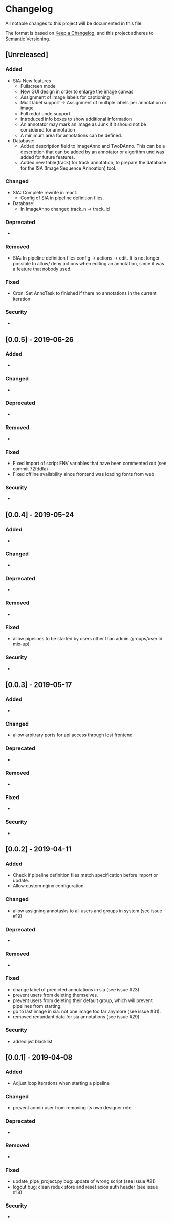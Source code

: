# Changelog
All notable changes to this project will be documented in this file.

The format is based on [Keep a Changelog](https://keepachangelog.com/en/1.0.0/),
and this project adheres to [Semantic Versioning](https://semver.org/spec/v2.0.0.html).

## [Unreleased]
### Added
- SIA: New features 
  * Fullscreen mode
  * New GUI design in order to enlarge the image canvas
  * Assignment of image labels for captioning
  * Mulit label support -> Assignment of multiple labels per annotation or image
  * Full redo/ undo support
  * Introduced info boxes to show additional information
  * An annotator may mark an image as Junk if it should not be considered for annotation
  * A minimum area for annotations can be defined.
- Database: 
  * Added description field to ImageAnno and TwoDAnno. This can be a description that can be added by an annotator or algorithm und was added for future features.
  * Added new table(track) for track annotation, to prepare the database for the ISA (Image Sequence Annoation) tool.
### Changed
- SIA: Complete rewrite in react.
  * Config of SIA in pipeline definition files.
- Database:
  * In ImageAnno changed track_n -> track_id

### Deprecated
- 

### Removed
- SIA: In pipeline definition files config -> actions -> edit. It is not longer possible to allow/ deny actions when editing an annotation, since it was a feature that nobody used.

### Fixed
- Cron: Set AnnoTask to finished if there no annotations in the current iteration

### Security
- 

## [0.0.5] - 2019-06-26
### Added
-

### Changed
- 

### Deprecated
- 

### Removed
-

### Fixed
- Fixed import of script ENV variables that have been commented out (see commit 72fddfa)
- Fixed offline availability since frontend was loading fonts from web

### Security
- 

## [0.0.4] - 2019-05-24
### Added
-

### Changed
- 

### Deprecated
- 

### Removed
-

### Fixed
- allow pipelines to be started by users other than admin (groups/user id mix-up)

### Security
- 

## [0.0.3] - 2019-05-17
### Added
- 

### Changed
- allow arbitrary ports for api access through lost frontend

### Deprecated
- 

### Removed
-

### Fixed
- 

### Security
- 

## [0.0.2] - 2019-04-11
### Added
- Check if pipeline definition files match specification before import or update.
- Allow custom nginx configuration.

### Changed
- allow assigning annotasks to all users and groups in system (see issue #19)

### Deprecated
- 

### Removed
-

### Fixed
- change label of predicted annotations in sia (see issue #23).
- prevent users from deleting themselves.
- prevent users from deleting their default group, which will prevent pipelines from starting.
- go to last image in sia: not one image too far anymore (see issue #31).
- removed redundant data for sia annotations (see issue #29)

### Security
- added jwt blacklist

## [0.0.1] - 2019-04-08
### Added
- Adjust loop iterations when starting a pipeline

### Changed
- prevent admin user from removing its own designer role

### Deprecated
- 

### Removed
-

### Fixed
- update_pipe_project.py bug: update of wrong script (see issue #21)
- logout bug: clean redux store and reset axios auth header (see issue #18)

### Security
-
